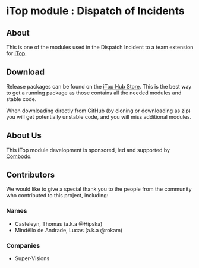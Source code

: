 # iTop module : Dispatch of Incidents

## About

This is one of the modules used in the Dispatch Incident to a team extension for [iTop](https://github.com/Combodo/iTop).


## Download

Release packages can be found on the [iTop Hub Store](https://store.itophub.io/en_US/taxons/all-extensions). This is the best way to get
 a running package as those contains all the needed modules and stable code.

When downloading directly from GitHub (by cloning or downloading as zip) you will get potentially unstable code, and you will miss
 additional modules.


## About Us

This iTop module development is sponsored, led and supported by [Combodo](https://www.combodo.com).

## Contributors

We would like to give a special thank you to the people from the community who contributed to this project, including:

### Names
 - Casteleyn, Thomas (a.k.a @Hipska)
 - Mindêllo de Andrade, Lucas (a.k.a @rokam)

### Companies
 - Super-Visions
